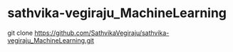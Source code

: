 # sathvika-vegiraju_MachineLearning
git clone https://github.com/SathvikaVegiraju/sathvika-vegiraju_MachineLearning.git
